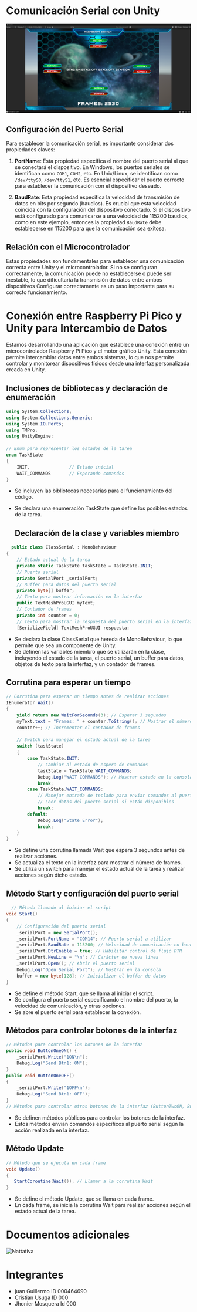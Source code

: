 # Comunicación Serial con Unity

![Proyecto](ImagenProyecto.png)

## Configuración del Puerto Serial

Para establecer la comunicación serial, es importante considerar dos propiedades claves:

1. **PortName**: Esta propiedad especifica el nombre del puerto serial al que se conectará el dispositivo. En Windows, los puertos seriales se identifican como `COM1`, `COM2`, etc. En Unix/Linux, se identifican como `/dev/ttyS0`, `/dev/ttyS1`, etc. Es esencial especificar el puerto correcto para establecer la comunicación con el dispositivo deseado.

2. **BaudRate**: Esta propiedad especifica la velocidad de transmisión de datos en bits por segundo (baudios). Es crucial que esta velocidad coincida con la configuración del dispositivo conectado. Si el dispositivo está configurado para comunicarse a una velocidad de 115200 baudios, como en este ejemplo, entonces la propiedad `BaudRate` debe establecerse en 115200 para que la comunicación sea exitosa.

## Relación con el Microcontrolador

Estas propiedades son fundamentales para establecer una comunicación correcta entre Unity y el microcontrolador. Si no se configuran correctamente, la comunicación puede no establecerse o puede ser inestable, lo que dificultaría la transmisión de datos entre ambos dispositivos Configurar correctamente es un paso importante para su correcto funcionamiento.

# Conexión entre Raspberry Pi Pico y Unity para Intercambio de Datos 
Estamos desarrollando una aplicación que establece una conexión entre un microcontrolador Raspberry Pi Pico y el motor gráfico Unity. Esta conexión permite intercambiar datos entre ambos sistemas, lo que nos permite controlar y monitorear dispositivos físicos desde una interfaz personalizada creada en Unity.

## Inclusiones de bibliotecas y declaración de enumeración
```c#
using System.Collections;
using System.Collections.Generic;
using System.IO.Ports;
using TMPro;
using UnityEngine;

// Enum para representar los estados de la tarea
enum TaskState
{
    INIT,               // Estado inicial
    WAIT_COMMANDS       // Esperando comandos
}
```
- Se incluyen las bibliotecas necesarias para el funcionamiento del código.
- Se declara una enumeración TaskState que define los posibles estados de la tarea.

  ##  Declaración de la clase y variables miembro
```c#
  public class ClassSerial : MonoBehaviour
{
    // Estado actual de la tarea
    private static TaskState taskState = TaskState.INIT;
    // Puerto serial
    private SerialPort _serialPort;
    // Buffer para datos del puerto serial
    private byte[] buffer;
    // Texto para mostrar información en la interfaz
    public TextMeshProUGUI myText;
    // Contador de frames
    private int counter = 0;
    // Texto para mostrar la respuesta del puerto serial en la interfaz
    [SerializeField] TextMeshProUGUI respuesta;
```

- Se declara la clase ClassSerial que hereda de MonoBehaviour, lo que permite que sea un componente de Unity.
- Se definen las variables miembro que se utilizarán en la clase, incluyendo el estado de la tarea, el puerto serial, un buffer para datos, objetos de texto para la interfaz, y un contador de frames.

## Corrutina para esperar un tiempo
```c#
// Corrutina para esperar un tiempo antes de realizar acciones
IEnumerator Wait()
{
    yield return new WaitForSeconds(3); // Esperar 3 segundos
    myText.text = "Frames: " + counter.ToString(); // Mostrar el número de frames
    counter++; // Incrementar el contador de frames

    // Switch para manejar el estado actual de la tarea
    switch (taskState)
    {
        case TaskState.INIT:
            // Cambiar al estado de espera de comandos
            taskState = TaskState.WAIT_COMMANDS;
            Debug.Log("WAIT COMMANDS"); // Mostrar estado en la consola
            break;
        case TaskState.WAIT_COMMANDS:
            // Manejar entrada de teclado para enviar comandos al puerto serial
            // Leer datos del puerto serial si están disponibles
            break;
        default:
            Debug.Log("State Error");
            break;
    }
}
```
- Se define una corrutina llamada Wait que espera 3 segundos antes de realizar acciones.
- Se actualiza el texto en la interfaz para mostrar el número de frames.
- Se utiliza un switch para manejar el estado actual de la tarea y realizar acciones según dicho estado.

## Método Start y configuración del puerto serial
```c#
  // Método llamado al iniciar el script
void Start()
{
    // Configuración del puerto serial
    _serialPort = new SerialPort();
    _serialPort.PortName = "COM14"; // Puerto serial a utilizar
    _serialPort.BaudRate = 115200; // Velocidad de comunicación en baudios
    _serialPort.DtrEnable = true; // Habilitar control de flujo DTR
    _serialPort.NewLine = "\n"; // Carácter de nueva línea
    _serialPort.Open(); // Abrir el puerto serial
    Debug.Log("Open Serial Port"); // Mostrar en la consola
    buffer = new byte[128]; // Inicializar el buffer de datos
}
```
- Se define el método Start, que se llama al iniciar el script.
- Se configura el puerto serial especificando el nombre del puerto, la velocidad de comunicación, y otras opciones.
- Se abre el puerto serial para establecer la conexión.

## Métodos para controlar botones de la interfaz
```c#
// Métodos para controlar los botones de la interfaz
public void ButtonOneON() {
    _serialPort.Write("1ON\n");
    Debug.Log("Send Btn1: ON");
}
public void ButtonOneOFF()
{
    _serialPort.Write("1OFF\n");
    Debug.Log("Send Btn1: OFF");
}
// Métodos para controlar otros botones de la interfaz (ButtonTwoON, ButtonTwoOFF, ...)
```
- Se definen métodos públicos para controlar los botones de la interfaz.
- Estos métodos envían comandos específicos al puerto serial según la acción realizada en la interfaz.

## Método Update
```c#
// Método que se ejecuta en cada frame
void Update()
{
   StartCoroutine(Wait()); // Llamar a la corrutina Wait
}
```
- Se define el método Update, que se llama en cada frame.
- En cada frame, se inicia la corrutina Wait para realizar acciones según el estado actual de la tarea.

# Documentos adicionales
![Nattativa](https://docs.google.com/document/d/1h1A-v5upudZEDbUCTuFwZtA7TT6g6vtgDPxW0Iy4LtM/edit?usp=drivesdk)

# Integrantes 
- juan Guillermo ID 000464690
- Cristian Usuga ID 000
- Jhonier Mosquera Id 000

